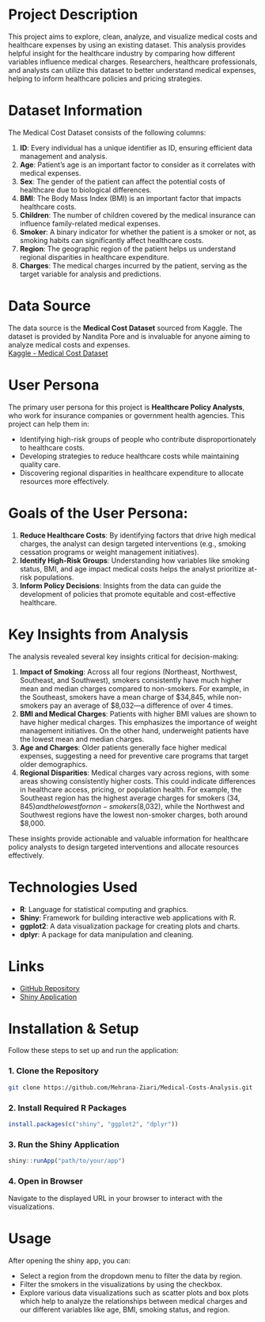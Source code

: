 # Project Description
This project aims to explore, clean, analyze, and visualize medical costs and healthcare expenses by using an existing dataset. This analysis provides helpful insight for the healthcare industry by comparing how different variables influence medical charges. Researchers, healthcare professionals, and analysts can utilize this dataset to better understand medical expenses, helping to inform healthcare policies and pricing strategies.

# Dataset Information
The Medical Cost Dataset consists of the following columns:
1. **ID**: Every individual has a unique identifier as ID, ensuring efficient data management and analysis.
2. **Age**: Patient’s age is an important factor to consider as it correlates with medical expenses.
3. **Sex**: The gender of the patient can affect the potential costs of healthcare due to biological differences.
4. **BMI**: The Body Mass Index (BMI) is an important factor that impacts healthcare costs.
5. **Children**: The number of children covered by the medical insurance can influence family-related medical expenses.
6. **Smoker**: A binary indicator for whether the patient is a smoker or not, as smoking habits can significantly affect healthcare costs.
7. **Region**: The geographic region of the patient helps us understand regional disparities in healthcare expenditure.
8. **Charges**: The medical charges incurred by the patient, serving as the target variable for analysis and predictions.

# Data Source
The data source is the **Medical Cost Dataset** sourced from Kaggle. The dataset is provided by Nandita Pore and is invaluable for anyone aiming to analyze medical costs and expenses.  
[Kaggle - Medical Cost Dataset](https://www.kaggle.com/datasets/nanditapore/medical-cost-dataset)

# User Persona
The primary user persona for this project is **Healthcare Policy Analysts**, who work for insurance companies or government health agencies. This project can help them in:
- Identifying high-risk groups of people who contribute disproportionately to healthcare costs.
- Developing strategies to reduce healthcare costs while maintaining quality care.
- Discovering regional disparities in healthcare expenditure to allocate resources more effectively.

# Goals of the User Persona:
1. **Reduce Healthcare Costs**: By identifying factors that drive high medical charges, the analyst can design targeted interventions (e.g., smoking cessation programs or weight management initiatives).
2. **Identify High-Risk Groups**: Understanding how variables like smoking status, BMI, and age impact medical costs helps the analyst prioritize at-risk populations.
3. **Inform Policy Decisions**: Insights from the data can guide the development of policies that promote equitable and cost-effective healthcare.

# Key Insights from Analysis
The analysis revealed several key insights critical for decision-making:
1. **Impact of Smoking**: Across all four regions (Northeast, Northwest, Southeast, and Southwest), smokers consistently have much higher mean and median charges compared to non-smokers. For example, in the Southeast, smokers have a mean charge of $34,845, while non-smokers pay an average of $8,032—a difference of over 4 times.
2. **BMI and Medical Charges**: Patients with higher BMI values are shown to have higher medical charges. This emphasizes the importance of weight management initiatives. On the other hand, underweight patients have the lowest mean and median charges.
3. **Age and Charges**: Older patients generally face higher medical expenses, suggesting a need for preventive care programs that target older demographics.
4. **Regional Disparities**: Medical charges vary across regions, with some areas showing consistently higher costs. This could indicate differences in healthcare access, pricing, or population health. For example, the Southeast region has the highest average charges for smokers ($34,845) and the lowest for non-smokers ($8,032), while the Northwest and Southwest regions have the lowest non-smoker charges, both around $8,000.

These insights provide actionable and valuable information for healthcare policy analysts to design targeted interventions and allocate resources effectively.

# Technologies Used
- **R**: Language for statistical computing and graphics.
- **Shiny**: Framework for building interactive web applications with R.
- **ggplot2**: A data visualization package for creating plots and charts.
- **dplyr**: A package for data manipulation and cleaning.

# Links
- [GitHub Repository](https://github.com/Mehrana-Ziari/Medical-Cost)
- [Shiny Application](https://fatemehziari.shinyapps.io/med_cost/)

  
# Installation & Setup
 Follow these steps to set up and run the application:

### 1. Clone the Repository
```sh
git clone https://github.com/Mehrana-Ziari/Medical-Costs-Analysis.git
```

### 2. Install Required R Packages

```r
install.packages(c("shiny", "ggplot2", "dplyr"))
```

### 3. Run the Shiny Application
```r
shiny::runApp("path/to/your/app")
```

### 4. Open in Browser
Navigate to the displayed URL in your browser to interact with the visualizations.

# Usage
 After opening the shiny app, you can:
- Select a region from the dropdown menu to filter the data by region.
- Filter the smokers in the visualizations by using the checkbox.
- Explore various data visualizations such as scatter plots and box plots which help to analyze the relationships between medical charges and our different variables like age, BMI, smoking status, and region.

